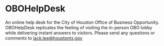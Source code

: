 # OBOHelpDesk
An online help desk for the City of Houston Office of Business Opportunity.
OBOHelpDesk replicates the feeling of visiting the in-person OBO lobby while delivering instant answers to visitors. 
Please send any questions or comments to jack.lee@houstontx.gov
